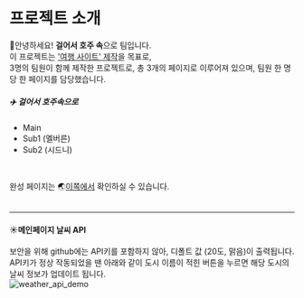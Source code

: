 # 프로젝트 소개
:raised_hands:안녕하세요! **걸어서 호주 속**으로 팀입니다.  
이 프로젝트는 <u>'여행 사이트' 제작</u>을 목표로,  
3명의 팀원이 함께 제작한 프로젝트로, 총 3개의 페이지로 이루어져 있으며, 팀원 한 명당 한 페이지를 담당했습니다.
<br/>

##### :airplane: 걸어서 호주속으로
  - Main
  - Sub1 (멜버른)
  - Sub2 (시드니)   

  
<br/>

완성 페이지는 :earth_asia:<a href="https://naver.com" target="_blank">이쪽에서</a> 확인하실 수 있습니다.   
<br/>

---

#### :sunny:메인페이지 날씨 API  

보안을 위해 github에는 API키를 포함하지 않아, 디폴트 값 (20도, 맑음)이 출력됩니다.<br/>
API키가 정상 작동되었을 땐 아래와 같이 도시 이름이 적힌 버튼을 누르면 해당 도시의 날씨 정보가 업데이트 됩니다.<br/>
![weather_api_demo](https://github.com/saemii-24/project_3/assets/139088277/7502b167-71fd-4e65-a25e-ba7be70ff042)
